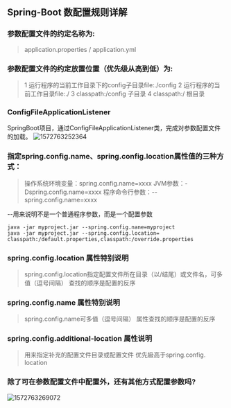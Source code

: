 ## Spring-Boot 数配置规则详解
### 参数配置文件的约定名称为:
> application.properties / application.yml

### 参数配置文件的约定放置位置（优先级从高到低）为:
>    1 运行程序的当前工作目录下的config子目录file:./config
>    2 运行程序的当前工作目录file:./
>    3 classpath:/config 子目录
>    4 classpath:/ 根目录

### ConfigFileApplicationListener
SpringBoot项目，通过ConfigFileApplicationListener类，完成对参数配置文件的加载。
![1572763252364](D:\doc\blog\images\study\springboot\1572763252364.png)

### 指定spring.config.name、spring.config.location属性值的三种方式：
> 操作系统环境变量：spring.config.name=xxxx 
> JVM参数：-Dspring.config.name=xxxx 
> 程序命令行参数：--spring.config.name=xxxx    

--用来说明不是一个普通程序参数，而是一个配置参数

```shell
java -jar myproject.jar --spring.config.nane=myproject
java -jar myproject.jar --spring.config.location=
classpath:/default.properties,classpath:/override.properties
```

### spring.config.location 属性特别说明
> spring.config.location指定配置文件所在目录（以/结尾）或文件名，可多值（逗号间隔）
> 查找的顺序是配置的反序

### spring.config.name 属性特别说明
> spring.config.name可多值（逗号间隔）
> 属性查找的顺序是配置的反序

### spring.config.additional-location 属性说明
>用来指定补充的配置文件目录或配置文件
>优先級高于spring.config. location

### 除了可在参数配置文件中配置外，还有其他方式配置参数吗?
![1572763269072](D:\doc\blog\images\study\springboot\1572763269072.png)